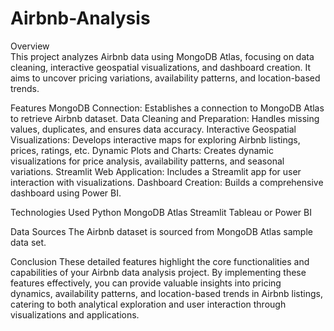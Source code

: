 # Airbnb-Analysis
Overview                                                                                                                                                                    
This project analyzes Airbnb data using MongoDB Atlas, focusing on data cleaning, interactive geospatial visualizations, and dashboard creation. It aims to uncover pricing variations, availability patterns, and location-based trends.

Features
MongoDB Connection: Establishes a connection to MongoDB Atlas to retrieve Airbnb dataset.
Data Cleaning and Preparation: Handles missing values, duplicates, and ensures data accuracy.
Interactive Geospatial Visualizations: Develops interactive maps for exploring Airbnb listings, prices, ratings, etc.
Dynamic Plots and Charts: Creates dynamic visualizations for price analysis, availability patterns, and seasonal variations.
Streamlit Web Application: Includes a Streamlit app for user interaction with visualizations.
Dashboard Creation: Builds a comprehensive dashboard using Power BI.

Technologies Used
Python
MongoDB Atlas
Streamlit
Tableau or Power BI

Data Sources
The Airbnb dataset is sourced from MongoDB Atlas sample data set.

Conclusion
These detailed features highlight the core functionalities and capabilities of your Airbnb data analysis project. By implementing these features effectively, you can provide valuable insights into pricing dynamics, availability patterns, and location-based trends in Airbnb listings, catering to both analytical exploration and user interaction through visualizations and applications.
